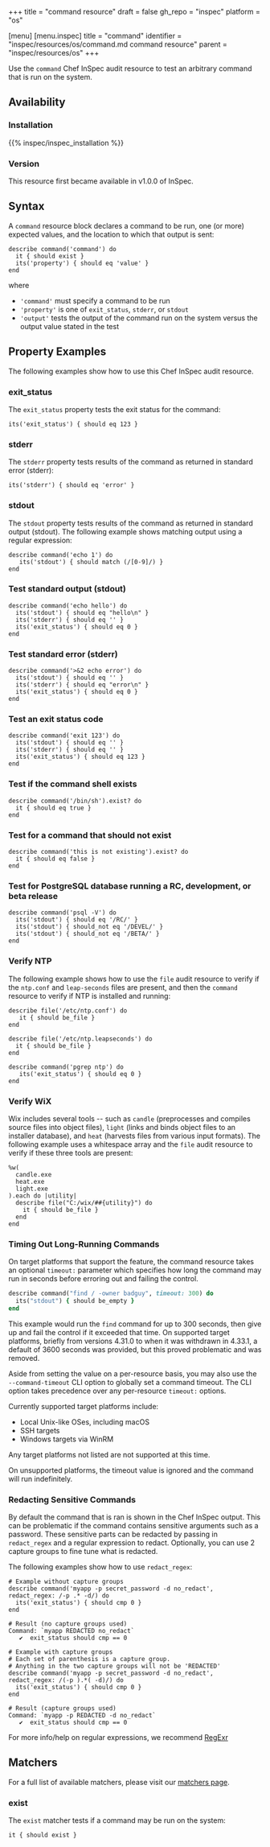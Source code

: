 +++
title = "command resource"
draft = false
gh_repo = "inspec"
platform = "os"

[menu]
  [menu.inspec]
    title = "command"
    identifier = "inspec/resources/os/command.md command resource"
    parent = "inspec/resources/os"
+++

Use the `command` Chef InSpec audit resource to test an arbitrary command that is run on the system.

## Availability

### Installation

{{% inspec/inspec_installation %}}

### Version

This resource first became available in v1.0.0 of InSpec.

## Syntax

A `command` resource block declares a command to be run, one (or more) expected values, and the location to which that output is sent:

    describe command('command') do
      it { should exist }
      its('property') { should eq 'value' }
    end

where

- `'command'` must specify a command to be run
- `'property'` is one of `exit_status`, `stderr`, or `stdout`
- `'output'` tests the output of the command run on the system versus the output value stated in the test

## Property Examples

The following examples show how to use this Chef InSpec audit resource.

### exit_status

The `exit_status` property tests the exit status for the command:

    its('exit_status') { should eq 123 }

### stderr

The `stderr` property tests results of the command as returned in standard error (stderr):

    its('stderr') { should eq 'error' }

### stdout

The `stdout` property tests results of the command as returned in standard output (stdout). The following example shows matching output using a regular expression:

    describe command('echo 1') do
       its('stdout') { should match (/[0-9]/) }
    end

### Test standard output (stdout)

    describe command('echo hello') do
      its('stdout') { should eq "hello\n" }
      its('stderr') { should eq '' }
      its('exit_status') { should eq 0 }
    end

### Test standard error (stderr)

    describe command('>&2 echo error') do
      its('stdout') { should eq '' }
      its('stderr') { should eq "error\n" }
      its('exit_status') { should eq 0 }
    end

### Test an exit status code

    describe command('exit 123') do
      its('stdout') { should eq '' }
      its('stderr') { should eq '' }
      its('exit_status') { should eq 123 }
    end

### Test if the command shell exists

    describe command('/bin/sh').exist? do
      it { should eq true }
    end

### Test for a command that should not exist

    describe command('this is not existing').exist? do
      it { should eq false }
    end

### Test for PostgreSQL database running a RC, development, or beta release

    describe command('psql -V') do
      its('stdout') { should eq '/RC/' }
      its('stdout') { should_not eq '/DEVEL/' }
      its('stdout') { should_not eq '/BETA/' }
    end

### Verify NTP

The following example shows how to use the `file` audit resource to verify if the `ntp.conf` and `leap-seconds` files are present, and then the `command` resource to verify if NTP is installed and running:

    describe file('/etc/ntp.conf') do
       it { should be_file }
    end

    describe file('/etc/ntp.leapseconds') do
      it { should be_file }
    end

    describe command('pgrep ntp') do
       its('exit_status') { should eq 0 }
    end

### Verify WiX

Wix includes several tools -- such as `candle` (preprocesses and compiles source files into object files), `light` (links and binds object files to an installer database), and `heat` (harvests files from various input formats). The following example uses a whitespace array and the `file` audit resource to verify if these three tools are present:

    %w(
      candle.exe
      heat.exe
      light.exe
    ).each do |utility|
      describe file("C:/wix/##{utility}") do
        it { should be_file }
      end
    end

### Timing Out Long-Running Commands

On target platforms that support the feature, the command resource takes an optional `timeout:` parameter which specifies how long the command may run in seconds before erroring out and failing the control.

```ruby
describe command("find / -owner badguy", timeout: 300) do
  its("stdout") { should be_empty }
end
```

This example would run the `find` command for up to 300 seconds, then give up and fail the control if it exceeded that time.
On supported target platforms, briefly from versions 4.31.0 to when it was withdrawn in 4.33.1, a default of 3600 seconds was provided, but this proved problematic and was removed.

Aside from setting the value on a per-resource basis, you may also use the `--command-timeout` CLI option to globally set a command timeout. The CLI option takes precedence over any per-resource `timeout:` options.

Currently supported target platforms include:
 * Local Unix-like OSes, including macOS
 * SSH targets
 * Windows targets via WinRM

Any target platforms not listed are not supported at this time.

On unsupported platforms, the timeout value is ignored and the command will run indefinitely.

### Redacting Sensitive Commands

By default the command that is ran is shown in the Chef InSpec output. This can be problematic if the command contains sensitive arguments such as a password. These sensitive parts can be redacted by passing in `redact_regex` and a regular expression to redact. Optionally, you can use 2 capture groups to fine tune what is redacted.

The following examples show how to use `redact_regex`:

    # Example without capture groups
    describe command('myapp -p secret_password -d no_redact', redact_regex: /-p .* -d/) do
      its('exit_status') { should cmp 0 }
    end

    # Result (no capture groups used)
    Command: `myapp REDACTED no_redact`
       ✔  exit_status should cmp == 0

    # Example with capture groups
    # Each set of parenthesis is a capture group.
    # Anything in the two capture groups will not be 'REDACTED'
    describe command('myapp -p secret_password -d no_redact', redact_regex: /(-p ).*( -d)/) do
      its('exit_status') { should cmp 0 }
    end

    # Result (capture groups used)
    Command: `myapp -p REDACTED -d no_redact`
       ✔  exit_status should cmp == 0

For more info/help on regular expressions, we recommend [RegExr](https://regexr.com/)

## Matchers

For a full list of available matchers, please visit our [matchers page](/inspec/matchers/).

### exist

The `exist` matcher tests if a command may be run on the system:

    it { should exist }
